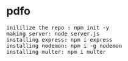 # pdfo
<pre>inililize the repo : npm init -y
making server: node server.js
installing express: npm i express
installing nodemon: npm i -g nodemon
installing multer: npm i multer</pre>
